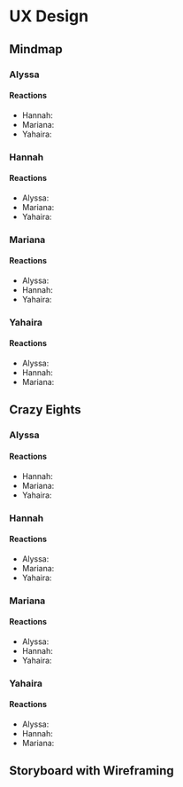 # UX Design

## Mindmap
### Alyssa 
#### Reactions
- Hannah:
- Mariana:
- Yahaira: 
### Hannah
#### Reactions
- Alyssa:
- Mariana:
- Yahaira: 
### Mariana
#### Reactions
- Alyssa: 
- Hannah:
- Yahaira: 
### Yahaira
#### Reactions
- Alyssa:
- Hannah:
- Mariana:

## Crazy Eights 
### Alyssa 
#### Reactions
- Hannah:
- Mariana:
- Yahaira: 
### Hannah
#### Reactions
- Alyssa:
- Mariana:
- Yahaira: 
### Mariana
#### Reactions
- Alyssa: 
- Hannah:
- Yahaira: 
### Yahaira
#### Reactions
- Alyssa:
- Hannah:
- Mariana: 

## Storyboard with Wireframing
